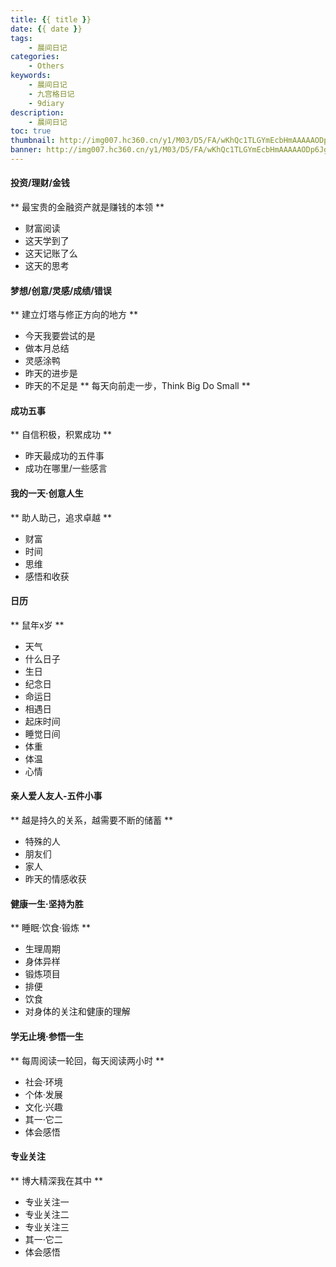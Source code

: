```yaml
---
title: {{ title }}
date: {{ date }}
tags:
    - 晨间日记
categories:
    - Others
keywords: 
    - 晨间日记
    - 九宫格日记
    - 9diary
description: 
    - 晨间日记
toc: true
thumbnail: http://img007.hc360.cn/y1/M03/D5/FA/wKhQc1TLGYmEcbHmAAAAAODp6Jg943.jpg
banner: http://img007.hc360.cn/y1/M03/D5/FA/wKhQc1TLGYmEcbHmAAAAAODp6Jg943.jpg
---
```


####    投资/理财/金钱    
**  最宝贵的金融资产就是赚钱的本领 **
*   财富阅读
*   这天学到了
*   这天记账了么
*   这天的思考

####    梦想/创意/灵感/成绩/错误  
**  建立灯塔与修正方向的地方    **
* 今天我要尝试的是
* 做本月总结     
* 灵感涂鸭
* 昨天的进步是
* 昨天的不足是
** 每天向前走一步，Think Big Do Small       **

<!-- more -->
#### 成功五事
**  自信积极，积累成功   **
* 昨天最成功的五件事
* 成功在哪里/一些感言        

####    我的一天·创意人生   
**  助人助己，追求卓越   **
* 财富
* 时间
* 思维
* 感悟和收获

#### 日历
** 鼠年x岁 **
* 天气
* 什么日子
* 生日
* 纪念日
* 命运日
* 相遇日
* 起床时间
* 睡觉日间
* 体重
* 体温
* 心情

####    亲人爱人友人-五件小事 
**  越是持久的关系，越需要不断的储蓄     **
* 特殊的人
* 朋友们
* 家人
* 昨天的情感收获

####    健康一生·坚持为胜   
**  睡眠·饮食·锻炼    **
* 生理周期
* 身体异样
* 锻炼项目
* 排便
* 饮食
* 对身体的关注和健康的理解

####    学无止境·参悟一生   
**  每周阅读一轮回，每天阅读两小时  **
* 社会·环境
* 个体·发展
* 文化·兴趣
* 其一·它二
* 体会感悟

#### 专业关注
**  博大精深我在其中    **
* 专业关注一
* 专业关注二
* 专业关注三
* 其一·它二
* 体会感悟